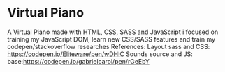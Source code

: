 # Virtual Piano
A Virtual Piano made with HTML, CSS, SASS and JavaScript
i focused on training my JavaScript DOM, learn new CSS/SASS features and train my codepen/stackoverflow researches
  References:
    Layout sass and CSS: https://codepen.io/Eliteware/pen/wDHIC
    Sounds source and JS: base:https://codepen.io/gabrielcarol/pen/rGeEbY
